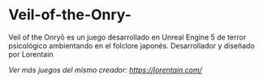 # Veil-of-the-Onry-
Veil of the Onryō es un juego desarrollado en Unreal Engine 5 de terror psicológico ambientando en el folclore japonés.
Desarrollador y diseñado por Lorentain

_Ver más juegos del mismo creador: https://lorentain.com/_
